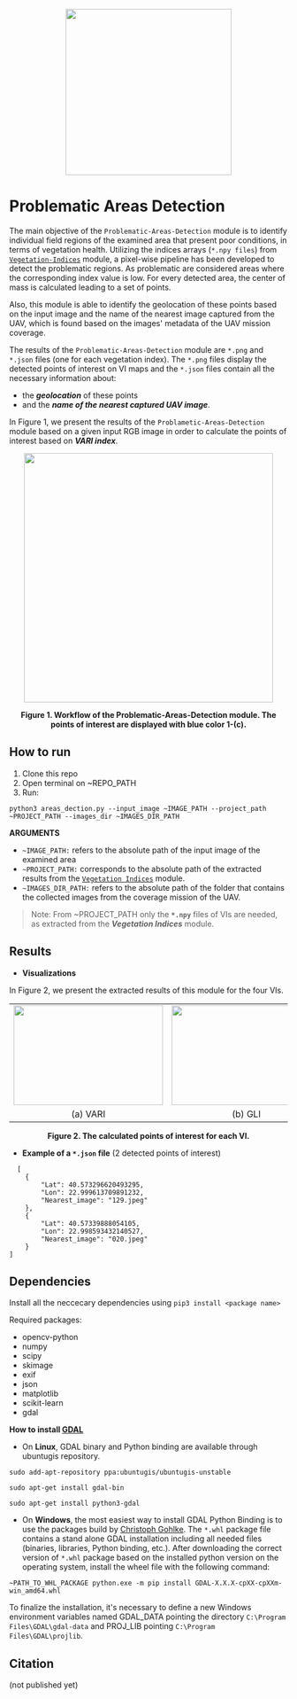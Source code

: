 <p align="center">
<img src="https://user-images.githubusercontent.com/77329407/105342573-3040e900-5be9-11eb-92df-7c09392b1e0c.png" width="300" />
  
# Problematic Areas Detection

<!-- This module detects problematic areas of a field and extracts their location based on a given vegetation index of the examined field region. As problematic are considered areas with lowest index values. -->

<!-- The main objective of this module is to detect problematic areas of a field and extract their geolocation based on the extracted vegetation indices of the [```Vegetation Indices```](https://github.com/CoFly-Project/Vegetation-Indices) module. As problematic are considered areas with the lowest index values and they are displayed with red color in VI maps. 
 -->
  
The main objective of the ```Problematic-Areas-Detection``` module is to identify individual field regions of the examined area that present poor conditions, in terms of vegetation  health. Utilizing the indices arrays (```*.npy files```) from [```Vegetation-Indices```](https://github.com/CoFly-Project/Vegetation-Indices) module, a pixel-wise pipeline has been developed to detect the problematic regions. As problematic are considered areas where the corresponding index value is low. For every detected area, the  center of mass is calculated leading to a set of points. 

Also, this module is able to identify the geolocation of these points based on the input image and the name of the nearest image captured from the UAV, which is found based on the images' metadata of the UAV mission coverage. 

  
<!-- <p align="center">
<img src="https://user-images.githubusercontent.com/80779522/137868305-70d65562-b255-411e-b97f-12c28ec9a632.png" width="400" />
<figcaption align = "center"><p align="center"><b> 
  Figure 1. Workflow of the Problematic-Areas-Detection module. </b></figcaption>
</figure> -->


The results of the ```Problematic-Areas-Detection``` module are ```*.png``` and  ```*.json``` files (one for each vegetation index). The ```*.png``` files display the detected points of interest on VI maps and the ```*.json``` files contain all the necessary information about:
* the __*geolocation*__  of these points 
* and the __*name of the nearest captured UAV image*__.


In Figure 1, we present the results of the ```Problametic-Areas-Detection``` module based on a given input RGB image in order to calculate the points of interest based on __*VARI index*__.

<p align="center">
<img src="https://user-images.githubusercontent.com/80779522/137906993-f1b094cf-0deb-43dd-a682-43d469fcc0f5.png" width="450" />
<figcaption align = "center"><p align="center"><b> 
  Figure 1. Workflow of the Problematic-Areas-Detection module. The points of interest are displayed with blue color 1-(c). </b></figcaption>
</figure>
  
  

<!--   Figure 2. Pipeline of the Problematic-Areas-Detection module with inputs (a) a given image, (b) the VARI.npy file from Vegetation-Indices module and the UAV images. The outputs are (c) VARI image representation with the calculated points of interest and the corresponding json file (VARI.json). The points of interest are displayed with blue color. -->


## How to run
  
1. Clone this repo
2. Open terminal on ~REPO_PATH
3. Run:
```
python3 areas_dection.py --input_image ~IMAGE_PATH --project_path ~PROJECT_PATH --images_dir ~IMAGES_DIR_PATH
```
**ARGUMEΝTS**
  
  * ```~IMAGE_PATH:```  refers to the absolute path of the input image of the examined area
  * ```~PROJECT_PATH:``` corresponds to the absolute path of the extracted results from the [```Vegetation Indices```](https://github.com/CoFly-Project/Vegetation-Indices) module.
  * ```~IMAGES_DIR_PATH:``` refers to the absolute path of the folder that contains the collected images from the coverage mission of the UAV.
  
> Note: From ~PROJECT_PATH only the __```*.npy```__ files of VIs are needed, as extracted from the __*Vegetation Indices*__ module. 
  
  
## Results
  
  * **Visualizations**

In Figure 2, we present the extracted results of this module for the four VIs.
  <table >
   <tr align="center">
    <td><img src= "https://user-images.githubusercontent.com/80779522/137704570-c2febf14-7cae-437b-ae1b-6ffd44130445.png" align="center" width="270" height="180"/></td>
    <td><img src= "https://user-images.githubusercontent.com/80779522/137921109-bbd040d6-6a16-4d09-9e12-a7dc8d265dc5.png" align="center" width="270" height="180"/></td>
    <td><img src= "https://user-images.githubusercontent.com/80779522/137704566-7bde622c-1137-4841-9276-370c65ee663b.png" align="center" width="270" height="180"/></td>  
    <td><img src= "https://user-images.githubusercontent.com/80779522/137704559-f291824f-0d96-4568-acc8-46857197f6b6.png" align="center" width="270" height="180"/></td>
   </tr>   
   <tr align="center">
    <td>(a) VARI</td>
    <td>(b) GLI</td>   
    <td>(c) NGRDI</td>    
    <td>(d) NGBDI</td>
     </table>
     <figcaption align = "center"><p align="center"><b> 
  Figure 2. The calculated points of interest for each VI. </b></figcaption>
  

  
     
* **Example of a ```*.json``` file** (2 detected points of interest)
```
  [
    {
        "Lat": 40.573296620493295,
        "Lon": 22.999613709891232,
        "Nearest_image": "129.jpeg"
    },
    {
        "Lat": 40.57339888054105,
        "Lon": 22.998593432140527,
        "Nearest_image": "020.jpeg"
    }
]
```

## Dependencies 
Install all the neccecary dependencies using ```pip3 install <package name>```
  
Required packages:
  * opencv-python
  * numpy
  * scipy  
  * skimage
  * exif 
  * json
  * matplotlib
  * scikit-learn
  * gdal

**How to install [GDAL](https://gdal.org)**
* On **Linux**, GDAL binary and Python binding are available through ubuntugis repository. 
  
```sudo add-apt-repository ppa:ubuntugis/ubuntugis-unstable```
  
```sudo apt-get install gdal-bin```
  
```sudo apt-get install python3-gdal```
  
  
* On **Windows**, the most easiest way to install GDAL Python Binding is to use the packages build by [Christoph Gohlke](https://www.lfd.uci.edu/~gohlke/pythonlibs/#gdal). The ```*.whl``` package file contains a stand alone GDAL installation including all needed files (binaries, libraries, Python binding, etc.). After downloading the correct version of ```*.whl``` package based on the installed python version on the operating system, install the wheel file with the following command:

```
~PATH_TO_WHL_PACKAGE python.exe -m pip install GDAL-X.X.X-cpXX-cpXXm-win_amd64.whl
```
  
To finalize the installation, it's necessary to define a new Windows environment variables named GDAL_DATA pointing the directory ```C:\Program Files\GDAL\gdal-data``` and PROJ_LIB pointing ```C:\Program Files\GDAL\projlib```.


## Citation
(not published yet)

